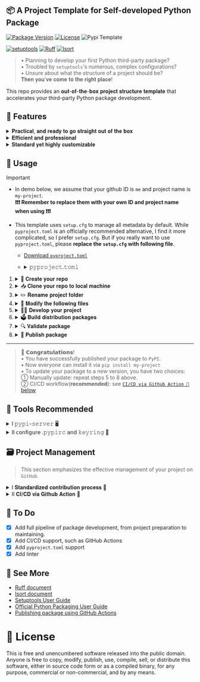 ## 📦 A Project Template for Self-developed Python Package

[![Package Version](https://img.shields.io/badge/Version-v1.4.0-green)](https://github.com/Ahzyuan/Python-package-template/releases/tag/v1.4.0)
[![License](https://img.shields.io/badge/License-MIT-khaki)](https://opensource.org/license/MIT)
![Pypi Template](https://img.shields.io/badge/PyPI-Package_pattern-yellow?logo=pypi&labelColor=%23FAFAFA)

[![setuptools](https://img.shields.io/badge/Build-setuptools-red)](https://github.com/pypa/setuptools)
[![Ruff](https://img.shields.io/badge/Formatter-Ruff-sienna?logo=ruff)](https://github.com/astral-sh/ruff)
[![Isort](https://img.shields.io/badge/%20Imports-isort-%231674b1?style=flat&labelColor=ef8336)](https://pycqa.github.io/isort/)

> • Planning to develop your first Python third-party package?   
> • Troubled by `setuptools`'s numerous, complex configurations?   
> • Unsure about what the structure of a project should be?    
> 𝐓𝐡𝐞𝐧 𝐲𝐨𝐮'𝐯𝐞 𝐜𝐨𝐦𝐞 𝐭𝐨 𝐭𝐡𝐞 𝐫𝐢𝐠𝐡𝐭 𝐩𝐥𝐚𝐜𝐞!

This repo provides an 𝐨𝐮𝐭-𝐨𝐟-𝐭𝐡𝐞-𝐛𝐨𝐱 𝐩𝐫𝐨𝐣𝐞𝐜𝐭 𝐬𝐭𝐫𝐮𝐜𝐭𝐮𝐫𝐞 𝐭𝐞𝐦𝐩𝐥𝐚𝐭𝐞 that accelerates your third-party Python package development.

## 🎯 Features

<details>
<summary>𝐏𝐫𝐚𝐜𝐭𝐢𝐜𝐚𝐥, 𝐚𝐧𝐝 𝐫𝐞𝐚𝐝𝐲 𝐭𝐨 𝐠𝐨 𝐬𝐭𝐫𝐚𝐢𝐠𝐡𝐭 𝐨𝐮𝐭 𝐨𝐟 𝐭𝐡𝐞 𝐛𝐨𝐱</summary>

> 💡 Tips      
> • We use [`setup.cfg`](setup.cfg) to manage all metadata, and just keep a minimal [`setup.py`](setup.py) to ensure editable installation supported. 

We provide:

1. **A fully configured package-setup file**, i.e., [`setup.cfg`](setup.cfg) or [`pyproject.toml`](https://github.com/Ahzyuan/Python-package-template/releases/download/v1.4.0/pyproject.toml).
   - It covers most common config items, allows dynamic access to `version`, `README`, and project dependencies at build time.
   - It is well commented, so you don't need to look up [documents](https://setuptools.pypa.io/en/latest/references/keywords.html) to understand each item's meaning.

2. **A complete and concise usage guidance**, i.e. [`🔨 Usage`](#-usage) below.      

</details>

<details>
<summary>𝐄𝐟𝐟𝐢𝐜𝐢𝐞𝐧𝐭 𝐚𝐧𝐝 𝐩𝐫𝐨𝐟𝐞𝐬𝐬𝐢𝐨𝐧𝐚𝐥</summary>

We provide a **useful, complete project structure**, which    
• not only complies with software engineering specifications,    
• but also includes **all file templates** required for a project and **continuous deployment(CD) workflows**(see [`CI/CD via Github Action 🤖` below](#-project-management)).

Here is the detailed structure of the project:

```plaix-txt
Python-package-template/
├── .github/                      # Storage Github Action workflow files and templates of Issue, PR 
│   ├── CONTRIBUTING.md           # Instructions for contributing to project
│   ├── ISSUE_TEMPLATE            # Storage Issue template files
│   │   ├── bug_report.yml        # Bug report template
│   │   ├── feature_request.yml   # Feature request template
│   │   └── config.yml            # Template choosing configuration
│   ├── PULL_REQUEST_TEMPLATE.md  # Template for PR description
│   └── workflows                 # Storage Github Action workflow files    
│       └── publish_release.yml   # Workflow for publishing and releaseing Python package
|
├── tests/           # Storage unit test code
│   └── README.md    # Instructions for testing your code
|
├── docs/            # Store document related files
│   └── README.md    # Instructions for building document for your project
|
├── examples/        # Store project demo code
│   └── demo.ipynb   # Demonstration of your project
|
├── package-name/    # Store project code
│   ├── core.py      # Core code
│   └── __init__.py  # Package initialization file, defining copyright, version,and other information
|
├── .gitignore       # File ignored by Git
├── LICENSE          # Project license
├── MANIFEST.in      # Describe the files included or not included in buildpackage
├── CHANGELOG.md     # Project changelog
├── README.md        # Project description
├── requirements.txt # Project dependency
├── ruff.toml        # Define rules for code style, code inspection, and importmanagement
├── packaging.sh     # Package building script
├── check_meta.sh    # Distribution metadata checking script
├── setup.cfg        # Project packaging configuration
└── setup.py         # Project packaging script
```

</details>

<details>
<summary>𝐒𝐭𝐚𝐧𝐝𝐚𝐫𝐝 𝐲𝐞𝐭 𝐡𝐢𝐠𝐡𝐥𝐲 𝐜𝐮𝐬𝐭𝐨𝐦𝐢𝐳𝐚𝐛𝐥𝐞</summary>

- **We standardize code sytle and quality** with the wonderful Python linter and formatter [`Ruff`](https://github.com/astral-sh/ruff).
- **We standardize contributing pipeline** with [`CONTRIBUTING.md`](.github/CONTRIBUTING.md) to cuts communication costs and boosts development efficiency.
- **We offer ready-to-use templates** for `issue`, `pull requests(PR)`, and package publishing workflows, complete with modifications and usage instructions to help you customize them effectively.

</details>

## 🔨 Usage

> [!IMPORTANT]   
> - In demo below, we assume that your github ID is `me` and project name is `my-project`.         
>   **❗️❗️❗️ Remember to replace them with your own ID and project name when using ❗️❗️❗️**
>
> - This template uses `setup.cfg` to manage all metadata by default. While `pyproject.toml` is an officially recommended alternative, I find it more complicated, so I prefer `setup.cfg`. But if you really want to use `pyproject.toml`, please **replace the `setup.cfg` with following file**. 
> 
>    - [Download `pyproject.toml`](https://github.com/Ahzyuan/Python-package-template/releases/download/v1.4.0/pyproject.toml)
>    - <details>
>      <summary>𝚙𝚢𝚙𝚛𝚘𝚓𝚎𝚌𝚝.𝚝𝚘𝚖𝚕</summary>
>
>       ```toml
>       # refer to https://packaging.python.org/en/latest/guides/writing-pyproject-toml
>       # See https://docs.astral.sh/ruff/settings for configuring ruff
>       
>       [build-system]  # define build backend and dependencies needed to build your project
>       requires = ["setuptools>=66.0", "cython", "wheel", "isort", "ruff"]           # dependencies needed to build your project
>       build-backend = "setuptools.build_meta"                             # build backend
>       
>       [project] # define metadata of your project
>       
>       # ---------------- Dynamic info ----------------
>       dynamic = ["version","dependencies"]                                # dynamic info will be filled in by the build backend
>       
>       # ---------------- Basic info ----------------
>       name = "your-package"                                               # package name
>       authors = [
>         { name="your-name", email="your-email@mail.com" }, 
>       ]
>       maintainers = [
>         { name="your-name", email="your-email@mail.com" }, 
>       ]
>       description = "Package test"                             # one-line description of your project
>       readme = {file = "README.md", content-type = "text/markdown"}       # specify README file
>       
>       # ---------------- Dependency info ----------------
>       requires-python = ">=3.7"                                           # Python version requirement
>       
>       # ---------------- Other ----------------
>       keywords = ["A","B","c"]      # keywords of your project, will help to suggest your project when people search for these keywords.
>       classifiers = [               # Trove classifiers, Full list: https://pypi.python.org/pypi?%3Aaction=list_classifiers
>         "Development Status :: 4 - Beta",
>         "Intended Audience :: Developers",
>         "Topic :: Software Development :: Build Tools",
>         "License :: OSI Approved :: MIT License",
>         "Programming Language :: Python :: 3",
>         "Programming Language :: Python :: 3.7",
>         "Programming Language :: Python :: 3.8",
>         "Programming Language :: Python :: 3.9",
>         "Programming Language :: Python :: 3.10",
>         "Programming Language :: Python :: 3.11",
>         "Programming Language :: Python :: 3.12",
>       ]
>       
>       # ---------------- Optional dependency ----------------
>       [project.optional-dependencies] 
>       docs = ["sphinx>=7.0.0"]
>       
>       test = [
>         "pytest", 
>         "pytest-sugar"]
>       
>       cli = [
>         "rich",
>         "click",
>       ]
>       
>       # Install a command as part of your package
>       [project.gui-scripts]                           # use [project.gui-scripts] to compatiable with differernt system   
>       your-package = "your-package.cli:app"           # command = package:func
>       
>       
>       # URLs associated with your project
>       [project.urls]
>       Homepage = "https://github.com/your-name/your-package"                    
>       Repository = "https://github.com/your-name/your-package.git" 
>       Issues = "https://github.com/your-name/your-package/issues" 
>       Changelog = "https://github.com/your-name/your-package/blob/master/CHANGELOG.md"
>       
>       [tool.setuptools.dynamic]
>       version = {attr = "your-package.__version__"}  # automatically obtain the value by `my_package.__version__`.
>       dependencies = {file = ["requirements.txt", "requirement.txt", > "requirement"]}
>       
>       # -------------------------------- Tools Setting --------------------------------
>       [tool.setuptools]
>       license-files = ['LICEN[CS]E*', 'COPYING*', 'NOTICE*', 'AUTHORS*']  # specify License files
>       
>       [tool.setuptools.packages]
>       find = {}  # Scan the project directory with the default parameters
>       
>       [tool.ruff]
>       # Allow lines to be as long as 120.
>       line-length = 120
>       
>       [tool.ruff.format]
>       # Enable reformatting of code snippets in docstrings.
>       docstring-code-format = true
>       
>       [tool.ruff.lint]
>       # Skip unused variable rules
>       ignore = [
>           "ANN101",  # Missing type annotation for `self` in method
>           "ANN102",  # Missing type annotation for `cls` in classmethod
>           "ANN401",  # Dynamically typed expressions (typing.Any) are disallowed
>           "C901",    # function is too complex (12 > 10)
>           "COM812",  # Trailing comma missing
>           "D",       # Docstring rules
>           "EM101",   # Exception must not use a string literal, assign to variable first
>           "EM102",   # Exception must not use an f-string literal, assign to variable first
>           "ERA001",  # Found commented-out code
>           "FBT001",  # Boolean positional arg in function definition
>           "FBT002",  # Boolean default value in function definition
>           "FBT003",  # Boolean positional value in function call
>           "FIX002",  # Line contains TODO
>           "ISC001",  # Isort
>           "PLR0911", # Too many return statements (11 > 6)
>           "PLR2004", # Magic value used in comparison, consider replacing 2 with a constant variable
>           "PLR0912", # Too many branches
>           "PLR0913", # Too many arguments to function call
>           "PLR0915", # Too many statements
>           "S101",    # Use of `assert` detected
>           "S311",    # Standard pseudo-random generators are not suitable for cryptographic purposes
>           "T201",    # print() found
>           "T203",    # pprint() found
>           "TD002",   # Missing author in TODO; try: `# TODO(<author_name>): ...`
>           "TD003",   # Missing issue link on the line following this TODO
>           "TD005",   # Missing issue description after `TODO`
>           "TRY003",  # Avoid specifying long messages outside the exception class
>           "PLW2901", # `for` loop variable `name` overwritten by assignment target
>           "SLF001",  # Private member accessed: `_modules`
>       ]
>       
>       [tool.ruff.lint.isort]
>       length-sort = true                              # sort imports by their string length
>       combine-as-imports = true                       # combines as imports on the same line
>       known-first-party = ["your-package"]
>       lines-after-imports = 1                         # Use a single line after each import block.
>       single-line-exclusions = ["os", "json", "re"]   # modules to exclude from the single line rule
>       ```
> </details>

1. <details>
    <summary>🚀 𝐂𝐫𝐞𝐚𝐭𝐞 𝐲𝐨𝐮𝐫 𝐫𝐞𝐩𝐨</summary>
    
    Press the `Use this template` button next to `star` button,   
    so as to use this repo as a template to create your repo.
  
2. <details>
   <summary>📥 𝐂𝐥𝐨𝐧𝐞 𝐲𝐨𝐮𝐫 𝐫𝐞𝐩𝐨 𝐭𝐨 𝐥𝐨𝐜𝐚𝐥 𝐦𝐚𝐜𝐡𝐢𝐧𝐞</summary>
    
    Find new repo on your GitHub `repositories` page.    
    Pull it to your machine with `git clone`.

    ```bash
    # replace 'me' with your github ID, 
    # 'my-project' with your project name, 
    # and `MYPROJECT` with your local project folder name
    git clone https://github.com/me/my-project MYPROJECT
    ```
    </details>

3.  <details>
    <summary>✏️ 𝐑𝐞𝐧𝐚𝐦𝐞 𝐩𝐫𝐨𝐣𝐞𝐜𝐭 𝐟𝐨𝐥𝐝𝐞𝐫</summary>

    ```bash
    cd MYPROJECT

    # replace 'my-project' with your project name
    git mv package-name my-project
    ```

    > <details>
    > <summary>𝘯𝘰𝘸 𝘺𝘰𝘶𝘳 𝘱𝘳𝘰𝘫𝘦𝘤𝘵 𝘴𝘵𝘳𝘶𝘤𝘵𝘶𝘳𝘦 𝘴𝘩𝘰𝘶𝘭𝘥 𝘣𝘦 𝘭𝘪𝘬𝘦 𝘵𝘩𝘪𝘴</summary>
    >
    > ```
    > # Note: 
    > # the directory structure below neglects the `.github` dir
    > 
    > MYPROJECT/
    > ├── tests/ 
    > │   └── README.md     
    > |      
    > ├── docs/   
    > │   └── README.md    
    > |            
    > ├── examples/  
    > │   └── demo.ipynb    
    > |         
    > ├── my-project/    
    > │   ├── core.py      
    > │   └── __init__.py   
    > |
    > ├── .gitignore   
    > ├── LICENSE          
    > ├── MANIFEST.in     
    > ├── CHANGELOG.md     
    > ├── README.md        
    > ├── requirements.txt 
    > ├── ruff.toml       
    > ├── packaging.sh     
    > ├── check_meta.sh    
    > ├── setup.cfg        
    > └── setup.py         
    > ```
    > 
    > </details>
    
    </details>

4.  <details>
    <summary>📄 𝐌𝐨𝐝𝐢𝐟𝐲 𝐭𝐡𝐞 𝐟𝐨𝐥𝐥𝐨𝐰𝐢𝐧𝐠 𝐟𝐢𝐥𝐞𝐬</summary>

    <details>
    <summary>① 𝚜𝚎𝚝𝚞𝚙.𝚌𝚏𝚐 / 𝚙𝚢𝚙𝚛𝚘𝚓𝚎𝚌𝚝.𝚝𝚘𝚖𝚕 (𝚖𝚘𝚜𝚝 𝚒𝚖𝚙𝚘𝚛𝚝𝚊𝚗𝚝)</summary>

    > 💡 Tips  
    > 
    > • If your `README` is in `rst` format, you need to replace `"text/markdown"` with  `"text/x-rst"` in `long_description_content_type`(`setup.cfg`) or `readme`(`pyproject.toml`).  
    > 
    > • If you want to create a CLI command for your package, enable `[options.entry_points]` option in `setup.cfg` or `[project.gui-scripts]` in `pyproject.toml`. See more [here](https://packaging.python.org/en/latest/guides/creating-command-line-tools/).
    > 
    > • If you want more configuration, refer to [keywords of `setup.cfg`](https://setuptools.pypa.io/en/latest/references/keywords.html) or [keywords of `pyproject.toml`](https://setuptools.pypa.io/en/latest/userguide/pyproject_config.html)

    **Look for the following variables in `setup.cfg` and modify as per comments.**

    |       Basic        |    Requirement related     | Package structure related |
    |:------------------:|:--------------------------:|:-------------------------:|
    |       `name`       |     `python_requires`      |        `packages`         |
    |     `version`      |     `install_requires`     |  `include_package_data`   |
    |      `author`      |         `exclude`          |                           |
    |   `author_email`   | `[options.extras_require]` |                           |
    |   `description`    |                            |                           |
    | `long_description` |                            |                           |
    |       `url`        |                            |                           |
    |     `keywords`     |                            |                           |
    |     `license`      |                            |                           |
    |   `classifiers`    |                            |                           |

    **If you are using `pyproject.toml`, you may need to replace `your-package` with `my-package` in file first, then check out and modify following variables.**

    |      Basic       |        Requirement related        | Package structure related |
    |:----------------:|:---------------------------------:|:-------------------------:|
    |      `name`      |            `requires`             |          `find`           |
    |    `version`     |         `requires-python`         |                           | 
    |    `authors`     | `[project.optional-dependencies]` |                           |
    |  `maintainers`   |                                   |                           |
    |  `description`   |                                   |                           |
    |     `readme`     |                                   |                           |
    | `[project.urls]` |                                   |                           |
    |    `keywords`    |                                   |                           |
    |  `classifiers`   |                                   |                           |
    
    </details>

    <details>
    <summary> ② 𝚖𝚢-𝚙𝚛𝚘𝚓𝚎𝚌𝚝/__𝚒𝚗𝚒𝚝__.𝚙𝚢 </summary>

    - `line 2`: `<your-name>` → `me`, replace with your github ID
    - `line 8`: `0.1.0` → `0.0.1`, replace with your project initial version

    </details>

    <details>
    <summary> ③ 𝚛𝚞𝚏𝚏.𝚝𝚘𝚖𝚕 </summary>

    > • Here show the common change of `ruff.toml`  
    > • With comments in the file, you can modify everything as needed.   
    > • If you want more configuration, refer to [Ruff document](https://docs.astral.sh/ruff/)

    - `line 3`: `target-version = "py37"` → `"py310"`, replace with your target python 
    - `line 46`: `known-first-party = ["<your_package_name>"]` → `["my-project"]`, replace with your project name

    </details>

    <details>
    <summary> ④ 𝚛𝚎𝚚𝚞𝚒𝚛𝚎𝚖𝚎𝚗𝚝𝚜.𝚝𝚡𝚝 </summary>

    > Change with your project dependencies, here is an example

    ```plain-txt
    setuptools
    isort
    ruff
    opencv-python
    tqdm
    ```

    </details>

    <details>
    <summary> ⑤ 𝚁𝙴𝙰𝙳𝙼𝙴.𝚖𝚍 </summary>

    > Change with your project description. Here is an example

    ```markdown
    # 🧐 my-project

    ![Static Badge](https://img.shields.io/badge/Version-v0.0.1-green)

    ## 👋 Introduction

    This is my first Python package called `my-project`.

    ## 📦 Getting Started

    Install the package with pip: `pip install my-project`

    ## 📄 License

    This project is licensed under the MIT License, 
    see the [LICENSE.md](LICENSE.md) for details

    ## 💖 Acknowledge

    Thanks for John for his help.
    ```

    </details>


    <details>
    <summary> ⑥ 𝙻𝚒𝚌𝚎𝚗𝚜𝚎 </summary>

    > Default license is `MIT`, you can change it to other.  
    > See https://choosealicense.com/licenses/

    ```
    line 3: Copyright (c) <YEAR> <COPYRIGHT HOLDER>
    ↓
    line 3: Copyright (c) 2024 me
    ```

    </details>

    <details>
    <summary> ⑦ .𝚐𝚒𝚝𝚑𝚞𝚋/𝚠𝚘𝚛𝚔𝚏𝚕𝚘𝚠𝚜/𝚙𝚞𝚋𝚕𝚒𝚜𝚑_𝚛𝚎𝚕𝚎𝚊𝚜𝚎.𝚢𝚖𝚕 </summary>

    > • Change this file to use `Github Actions` for package publication.    
    > • If you want to change the preset workflow, see see [`CI/CD via Github Action 🤖` below](#-project-management) below and refer to [Github Actions document](https://docs.github.com/en/actions)

    - `<package-name>` → `my-project`
  
    </details>

    </details>

5.  <details>
    <summary>👨‍💻 𝐃𝐞𝐯𝐞𝐥𝐨𝐩 𝐲𝐨𝐮𝐫 𝐩𝐫𝐨𝐣𝐞𝐜𝐭</summary>

    > 💡 Tips    
    > • Cross-module imports can be made via `.module-name` or `my-project.module-name` in each module file.  
    > 
    > • You can test your code using `python -m my-project.<module-name>` with working directory in `MYPROJECT`.   
    > 
    > • To develop a command-line tool, add `__main__.py` in `my-project` folder. It defines logit when typing `my-project` in terminal. See more [here](https://packaging.python.org/en/latest/guides/creating-command-line-tools/)

    **Fill your logit into `my-project` folder**.

    </details>

6.  <details>
    <summary>🗳 𝐁𝐮𝐢𝐥𝐝 𝐝𝐢𝐬𝐭𝐫𝐢𝐛𝐮𝐭𝐢𝐨𝐧 𝐩𝐚𝐜𝐤𝐚𝐠𝐞𝐬</summary>

    > This step will generate `.tar.gz` source distribution file and `.whl` built distribution in new created folder `dist` .

    ```bash
    # pwd: .../MYPROJECT
    chmod +x packaging.sh

    # Assume you are using anaconda to manage your python environment
    ./packaging.sh

    # Otherwise, activate your environment and execute following command
    python -m build -v -n .
    ```

    </details>

7.  <details>
    <summary>🔍 𝐕𝐚𝐥𝐢𝐝𝐚𝐭𝐞 𝐩𝐚𝐜𝐤𝐚𝐠𝐞</summary>

    ①. 𝖵𝖺𝗅𝗂𝖽𝖺𝗍𝖾 𝖽𝗂𝗌𝗍𝗋𝗂𝖻𝗎𝗍𝗂𝗈𝗇 𝗆𝖾𝗍𝖺𝖽𝖺𝗍𝖺

    ```bash
    # pwd: .../MYPROJECT
    pip install twine

    chmod +x check_meta.sh
    ./check_meta.sh
    ```

    ②. 𝖵𝖺𝗅𝗂𝖽𝖺𝗍𝖾 `𝖬𝖠𝖭𝖨𝖥𝖤𝖲𝖳.𝗂𝗇` 𝗂𝖿 𝗒𝗈𝗎 𝗁𝖺𝗏𝖾 𝗍𝗁𝗂𝗌 𝖿𝗂𝗅𝖾.

    ```bash
    # pwd: .../MYPROJECT
    pip install check-manifest

    # command below will automatically add missing file patterns to MANIFEST.in.
    check-manifest -u -v
    ```

    ③. `𝖮𝗉𝗍𝗂𝗈𝗇` 𝖵𝖺𝗅𝗂𝖽𝖺𝗍𝖾 𝗉𝖺𝖼𝗄𝖺𝗀𝖾 𝖿𝗎𝗇𝖼𝗍𝗂𝗈𝗇𝗌
    
    ```bash
    # pwd: .../MYPROJECT
    pip install dist/*.whl
    
    # then test your package to see whether it works well.
    # this is necessary if you have create a CLI tool for your package.
    ```
    
    </details>

8.  <details>
    <summary>📢 𝐏𝐮𝐛𝐥𝐢𝐬𝐡 𝐩𝐚𝐜𝐤𝐚𝐠𝐞</summary>

    > • This step will upload your package to [`PyPI`](https://pypi.org/) or [`TestPyPI`](https://test.pypi.org/).  
    > • So firstly, you need to register an account with [`PyPI`](https://pypi.org/) or [`TestPyPI`](https://test.pypi.org/).  
    > • Also, don't forget to generate a token for uploading your package. See more [here](https://pypi.org/help/#apitoken).
    
    > 📋 **𝖲𝗎𝗀𝗀𝖾𝗌𝗍𝗂𝗈𝗇**   
    > You likely have many commits to `PyPI` or `TestPyPI` to familiarize yourself with the process. In this case, you can maintain a **forged `PyPI` server locally**, see [`🧰 Tools Recommended -> pypi-server` below](#-tools-recommended).

    ```bash
    # pwd: .../MYPROJECT

    # (Option but strongly recommended) upload to testpypi firstly to see if anywhere wrong
    twine upload --repository testpypi dist/* 

    # upload to pypi
    # then everyone can install your package via `pip install my-project`
    twine upload --repository pypi dist/* 
    ```
    After executing command above, you will be asked to **enter your account token**.  

    - Sure, you can paste your token in terminal to go through the process.   
    
    - But if you are tired of doing this, you can use `.pypirc` and `keyring` to automatically access your token whenever needed. Follow the step in [`configure .pypirc and keyring 🔐` below](#-tools-recommended).:

    </details>

---

> 🥳 𝗖𝗼𝗻𝗴𝗿𝗮𝘁𝘂𝗹𝗮𝘁𝗶𝗼𝗻𝘀!   
> • You have successfully published your package to `PyPI`.    
> • Now everyone can install it via `pip install my-project`   
> • To update your package to a new version, you have two choices:    
> ① Manually update: repeat steps 5 to 8 above.    
> ② CI/CD workflow(**recommended**): see [`CI/CD via Github Action 🤖` below](#-project-management)

## 🧰 Tools Recommended

<details>
<summary>Ⅰ 𝚙𝚢𝚙𝚒-𝚜𝚎𝚛𝚟𝚎𝚛 🖥️</summary>

> • **What is it**: A simple `PyPI` server for local use.   
> • **Highly recommended** if you are **testing your CI/CD workflow**.

You likely have many commits to `PyPI` or `TestPyPI` to familiarize yourself with publishing process. Then there exists two problems:
  
> • [`TestPyPI` / `PyPI` project size limit](https://pypi.org/help/#project-size-limit): many commits can exceed project size limit.    
> 
> • Using `TestPyPI` as the index of `pip install` is not always reliable:  especially when your package depends on some packages that are only available on `PyPI` but not on `TestPyPI`.   
> >For example, if your package `mp-project` depends on `ruff`, then `pip install mp-project -i https://test.pypi.org/simple` will fail with `ResolutionImpossible` or `Package not found` in the process of finding and downloading `ruff`, cause `ruff` is only available on `PyPI`.

To solve these problems and fully imitate the bahvior of normal `pip install` using `PyPI` index. You can deploy a local `PyPI` server with `pypi-server`.

Here is a quick guide to get started, please check [pypiserver's repo](https://github.com/pypiserver/pypiserver ) for more details.


```bash
pip install pypiserver 

mkdir Path/to/store/packages  # path to store distribution packages

pypi-server run \
-i 0.0.0.0 \
-p <port> \                  # specify a port to listen
<path-to-store>/.pypiserver_pkgs\
-a . -P . &                  # disable authentication for intranet use

cat >~/.pypirc<<EOF          # add local server to .pypirc
[distutils]
index-servers =
    pypi
    testpypi
    local

[pypi]
repository: https://upload.pypi.org/legacy/

[testpypi]
repository: https://test.pypi.org/legacy/

[local]
    repository: http://0.0.0.0:7418
    username: none          # random string, not important
    password: none          # random string, not important
EOF
```

OK, then we can use commands below to upload and install packages:

```bash
# pwd: .../package project dir

# upload package to local server
twine upload --repository local dist/*

# install package from local server
pip install <package> \
--trusted-host \
--extra-index-url http://0.0.0.0:<port>/simple/ 
```

❗️❗️❗️ If you want to close the server, using `kill -9 "$(pgrep pypi-server)"`.

</details>

<details>
<summary>Ⅱ 𝖼𝗈𝗇𝖿𝗂𝗀𝗎𝗋𝖾 .𝚙𝚢𝚙𝚒𝚛𝚌 𝖺𝗇𝖽 𝚔𝚎𝚢𝚛𝚒𝚗𝚐 🔐</summary>

1. Configure `keyring` first

    ```bash
    pip install keyring keyrings.alt

    # if you are on Linux, execute commands below additionally.
    cat >"$(keyring diagnose | grep "config path:" | cut -d' ' -f3)"<<EOF
    [backend]
    default-keyring=keyrings.alt.file.PlaintextKeyring
    EOF

    # encrypt your pypi token 
    ## pypi
    keyring set https://upload.pypi.org/legacy/ __token__

    ## enter your pypi token when prompted

    # verify that the encrypted token has been stored
    keyring get https://upload.pypi.org/legacy/ __token__ 

    # ------------------------ same for testpypi ------------------------

    ## testpypi
    keyring set https://test.pypi.org/legacy/ __token__

    ## enter your pypi token when prompted

    # verify that the encrypted token has been stored
    keyring get https://test.pypi.org/legacy/ __token__
    ```

2. Configure `.pypirc`

    ```bash
    # refer to https://packaging.python.org/en/latest/specifications/pypirc/
    cat >~/.pypirc<<EOF
    [distutils]
    index-servers =
        pypi
        testpypi

    [pypi]
    repository = https://upload.pypi.org/legacy/

    [testpypi]
    repository = https://test.pypi.org/legacy/
    EOF

    chmod 600 ~/.pypirc
    ```

3. At this point, there is **no need** to verify your token manually when you upload packages via `twine upload`

</details>

## 🗃 Project Management 

> This section emphasizes the effective management of your project on `GitHub`.

<details>
<summary>Ⅰ 𝐒𝐭𝐚𝐧𝐝𝐚𝐫𝐝𝐢𝐳𝐞𝐝 𝐜𝐨𝐧𝐭𝐫𝐢𝐛𝐮𝐭𝐢𝐨𝐧 𝐩𝐫𝐨𝐜𝐞𝐬𝐬 💼</summary>

Standardizing project participation cuts communication costs and boosts development efficiency. This mainly focus on the files below: 

1. [`.github/CONTRIBUTING.md`](.github/CONTRIBUTING.md) : guide other to make contribution to your project. To change it, refer to [link](https://docs.github.com/en/communities/setting-up-your-project-for-healthy-contributions/setting-guidelines-for-repository-contributors).

2. [`.github/ISSUE_TEMPLATE`](.github/ISSUE_TEMPLATE) : standardize the format of `issue` reporting. Composed of
    > Tips: Open the [`Issue page`](https://github.com/Ahzyuan/Python-package-template/issues/new/choose) to see what the template looks like.

    - [`bug_report.yml`](.github/ISSUE_TEMPLATE/bug_report.yml): template for reporting bugs.
    - [`feature_request.yml`](.github/ISSUE_TEMPLATE/feature_request.yml): template for requesting new features.
    - [`config.yml`](.github/ISSUE_TEMPLATE/config.yml): A selector for templates that restricts issue initiation without templates.
    
    If you are to change it, refer to [link1](https://docs.github.com/en/communities/using-templates-to-encourage-useful-issues-and-pull-requests/configuring-issue-templates-for-your-repository), [link2](https://docs.github.com/en/communities/using-templates-to-encourage-useful-issues-and-pull-requests/syntax-for-issue-forms) and [link3](https://docs.github.com/en/communities/using-templates-to-encourage-useful-issues-and-pull-requests/syntax-for-githubs-form-schema).
   
3. [`.github/PULL_REQUEST_TEMPLATE.md`](.github/PULL_REQUEST_TEMPLATE.md) : standardize the format of `Pull Request`. To change it, refer to [link](https://docs.github.com/en/communities/using-templates-to-encourage-useful-issues-and-pull-requests/creating-a-pull-request-template-for-your-repository).

</details>

<details>
<summary>Ⅱ 𝐂𝐈/𝐂𝐃 𝐯𝐢𝐚 𝐆𝐢𝐭𝐡𝐮𝐛 𝐀𝐜𝐭𝐢𝐨𝐧 🤖</summary>

> ⚠️⚠️⚠️     
> • Due to the need of publishing to PyPI and TestPypi, **trusted publishers of  two platform needs to be configured first before use**. Following [tutorial 1](https://packaging.python.org/en/latest/guides/publishing-package-distribution-releases-using-github-actions-ci-cd-workflows/#configuring-trusted-publishing) and [tutorial 2](https://docs.pypi.org/trusted-publishers/creating-a-project-through-oidc/#github-actions) to make it.       
> 
> • **NOTE**: The `Environment name` item in configuration should be the same as what you specify in the workflow file.
> > For example, in the provided [publish_release.yml](.github/workflows/publish_release.yml), the `Environment name` is `pypi` in PyPI platform, cause we specify it in job `Publish-PyPI.environment.name`.

- By creating a `.yml` file under the `.github/workflows/` directory, CI/CD support for the project can be achieved.

- In this template repo, the automation of **steps 6 to 8** in `🔨 Usage` section is implemented. Once a **push with a tag** is made and the **tag matches a template** of the form `v*.*.*`, events below will happen:
  1. Build distribution packages, i.e., `.tar.gz` and `.whl` files
  2. Verify meta information of the distribution packages
  3. Release distribution packages to `PyPI` and `TestPyPI`, respectively
  4. Generate release according to tag name and `CHANGELOG.md`
  5. Upload the distribution package to the generated release.

- If you are to change the task flows, please see [Github Actions document](https://docs.github.com/en/actions) for more details.
  
> ❗️❗️❗️      
> If you want to disable the CI/CD feature, there are two options:           
> • delete the `.github/workflows/` directory        
> • do `Settings -> Actions -> General -> Disable actions` in project setting.

</details>

## 📑 To Do

- [x] Add full pipeline of package development, from project preparation to maintaining.
- [x] Add CI/CD support, such as GitHub Actions
- [x] Add `pyproject.toml` support
- [x] Add linter

## 👀 See More

- [Ruff document](https://docs.astral.sh/ruff/)
- [Isort document](https://pycqa.github.io/isort/index.html)
- [Setuptools User Guide](https://setuptools.pypa.io/en/latest/userguide/index.html)
- [Official Python Packaging User Guide](https://packaging.python.org)
- [Publishing package using GitHub Actions](https://packaging.python.org/en/latest/guides/publishing-package-distribution-releases-using-github-actions-ci-cd-workflows/)

# 🧾 License

This is free and unencumbered software released into the public domain. Anyone is free to copy, modify, publish, use, compile, sell, or distribute this software, either in source code form or as a compiled binary, for any purpose, commercial or non-commercial, and by any means.